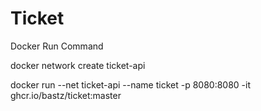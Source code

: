 # Ticket
Docker Run Command

docker network create ticket-api  

docker run --net ticket-api --name ticket -p 8080:8080 -it ghcr.io/bastz/ticket:master
